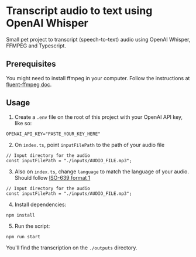 # Transcript audio to text using OpenAI Whisper

Small pet project to transcript (speech-to-text) audio using OpenAI Whisper, FFMPEG and Typescript.

## Prerequisites

You might need to install ffmpeg in your computer. Follow the instructions at [fluent-ffmpeg doc](https://github.com/fluent-ffmpeg/node-fluent-ffmpeg/blob/master/README.md).

## Usage

1. Create a `.env` file on the root of this project with your OpenAI API key, like so:
```
OPENAI_API_KEY="PASTE_YOUR_KEY_HERE"
```
2. On `index.ts`, point `inputFilePath` to the path of your audio file
```
// Input directory for the audio
const inputFilePath = "./inputs/AUDIO_FILE.mp3";
```
3. Also on `index.ts`, change `language` to match the language of your audio. Should follow [ISO-639 format 1](https://en.wikipedia.org/wiki/List_of_ISO_639_language_codes)
```
// Input directory for the audio
const inputFilePath = "./inputs/AUDIO_FILE.mp3";
```
4. Install dependencies:
```
npm install
```
5. Run the script:
```
npm run start
```

You'll find the transcription on the `./outputs` directory.